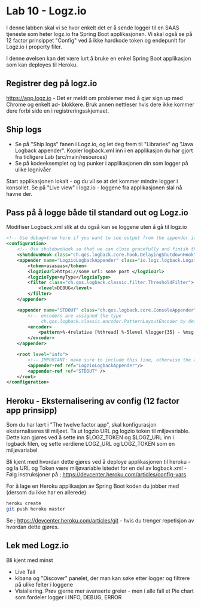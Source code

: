 # Lab 10 - Logz.io

I denne labben skal vi se hvor enkelt det er å sende logger til en SAAS tjeneste som heter logz.io fra Spring Boot applikasjonen. Vi skal også se på 12 factor prinsippet "Config" ved å ikke hardkode token og endepunlt for Logz.io i property filer. 

I denne øvelsen kan det være lurt å bruke en enkel Spring Boot applikasjon som kan deployes til Heroku. 

## Registrer deg på logz.io

https://app.logz.io - Det er meldt om problemer med å gjør sign up med Chrome og enkelt ad- blokkere. Bruk annen nettleser hvis dere ikke kommer dere forbi side en i registreringsskjemaet. 

## Ship logs 

* Se på "Ship logs" fanen i Logz.io, og let deg frem til "Libraries" og "Java Logback appender". Kopier logback.xml inn i en applikasjon du 
har gjort fra tidligere Lab (src/main/resources)
* Se på kodeeksemplet og lag punker i applikasjonen din som logger på ulike lognivåer 

Start applikasjonen lokalt - og du vil se at det kommer mindre logger i konsollet. Se på "Live view" i logz.io - loggene fra applikasjonen slal nå havne der.

## Pass på å logge både til standard out og Logz.io

Modifiser Logback.xml slik at du også kan se loggene uten å gå til logz.io

```xml
<!-- Use debug=true here if you want to see output from the appender itself -->
<configuration>
    <!-- Use shutdownHook so that we can close gracefully and finish the log drain -->
    <shutdownHook class="ch.qos.logback.core.hook.DelayingShutdownHook"/>
    <appender name="LogzioLogbackAppender" class="io.logz.logback.LogzioLogbackAppender">
        <token>asasaas</token>
        <logzioUrl>https://some url: some port </logzioUrl>
        <logzioType>myType</logzioType>
        <filter class="ch.qos.logback.classic.filter.ThresholdFilter">
            <level>DEBUG</level>
        </filter>
    </appender>

    <appender name="STDOUT" class="ch.qos.logback.core.ConsoleAppender">
        <!-- encoders are assigned the type
             ch.qos.logback.classic.encoder.PatternLayoutEncoder by default -->
        <encoder>
            <pattern>%-4relative [%thread] %-5level %logger{35} - %msg %n</pattern>
        </encoder>
    </appender>

    <root level="info">
        <!-- IMPORTANT: make sure to include this line, otherwise the appender won't be used -->
        <appender-ref ref="LogzioLogbackAppender"/>
        <appender-ref ref="STDOUT" />
    </root>
</configuration>
```

## Heroku - Eksternalisering av config (12 factor app prinsipp)

Som du har lært i "The twelve factor app", skal konfigurasjon eksternaliseres til miljøet. Ta ut logzio URL pg logzio token til miljøvariable. Dette kan gjøres ved å sette inn $LOGZ_TOKEN og $LOGZ_URL inn i logback filen, og sette verdiene LOGZ_URL og LOGZ_TOKEN som en miljøvariabel 
 
Bli kjent med hvordan dette gjøres ved å deploye applikasjonen til heroku - og la URL og Token være miljøvariable istedet for en del av logback.xml - Følg instruksjoner på ; https://devcenter.heroku.com/articles/config-vars

For å lage en Heroku applikasjon av Spring Boot koden du jobber med (dersom du ikke har en allerede)

```bash
heroku create
git push heroku master
```

Se ; https://devcenter.heroku.com/articles/git - hvis du trenger repetisjon av hvordan dette gjøres. 

## Lek med Logz.io

Bli kjent med minst 

* Live Tail
* kibana og "Discover" panelet, der man kan søke etter logger og filtrere på ulike felter i loggene
* Visialiering. Prøv gjerne mer avanserte greier - men i alle fall et Pie chart som fordeler logger i INFO, DEBUG, ERROR


